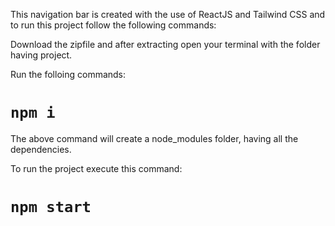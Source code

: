 This navigation bar is created with the use of ReactJS and Tailwind CSS and to run this project follow the following commands:

Download the zipfile and after extracting open your terminal with the folder having project.

Run the folloing commands:
# `npm i`

The above command will create a node_modules folder, having all the dependencies.

To run the project execute this command:
# `npm start`


